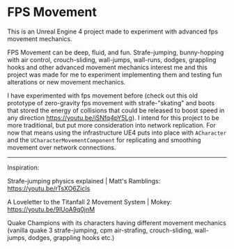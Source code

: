# FPS Movement

This is an Unreal Engine 4 project made to experiment with advanced fps movement mechanics.

FPS Movement can be deep, fluid, and fun. Strafe-jumping, bunny-hopping with air control, crouch-sliding, wall-jumps, wall-runs, dodges, grappling hooks and other advanced movement mechanics interest me and this project was made for me to experiment implementing them and testing fun alterations or new movement mechanics.

I have experimented with fps movement before (check out this old prototype of zero-gravity fps movement with strafe-"skating" and boots that stored the energy of collisions that could be released to boost speed in any direction https://youtu.be/iSNfq4pY5Lg). I intend for this project to be more traditional, but put more consideration into network replication. For now that means using the infrastructure UE4 puts into place with `ACharacter` and the `UCharacterMovementComponent` for replicating and smoothing movement over network connections.

------

Inspiration: 

Strafe-jumping physics explained | Matt's Ramblings: https://youtu.be/rTsXO6Zicls

A Loveletter to the Titanfall 2 Movement System | Mokey: https://youtu.be/9lUoA9q0jnM

Quake Champions with its characters having different movement mechanics (vanilla quake 3 strafe-jumping, cpm air-strafing, crouch-sliding, wall-jumps, dodges, grappling hooks etc.)

